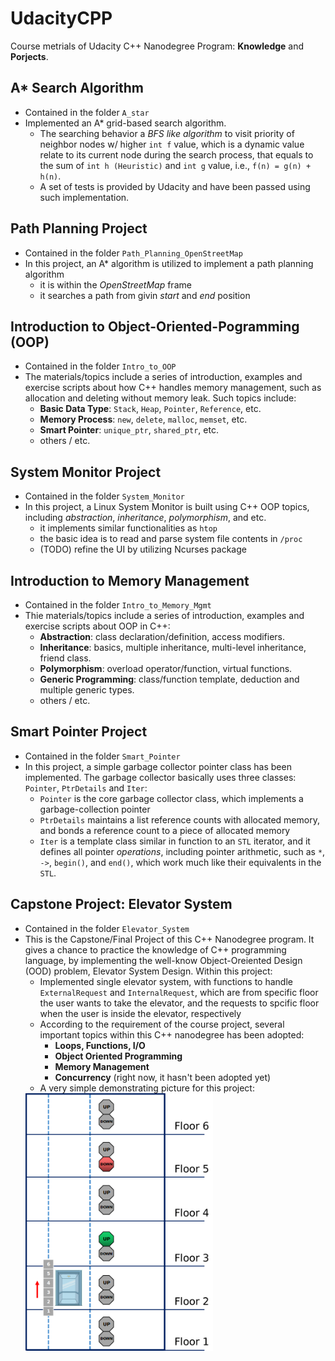 # UdacityCPP
Course metrials of Udacity C++ Nanodegree Program: **Knowledge** and **Porjects**.

## A* Search Algorithm
* Contained in the folder `A_star`
* Implemented an A* grid-based search algorithm. 
    * The searching behavior a *BFS like algorithm* to visit priority of neighbor nodes w/ higher ```int f``` value, which is a dynamic value relate to its current node during the search process, that equals to the sum of ```int h (Heuristic)``` and ```int g``` value, i.e., ```f(n) = g(n) + h(n)```.
    * A set of tests is provided by Udacity and have been passed using such implementation.

## Path Planning Project
* Contained in the folder `Path_Planning_OpenStreetMap`
* In this project, an A* algorithm is utilized to implement a path planning algorithm
    * it is within the *OpenStreetMap* frame
    * it searches a path from givin *start* and *end* position

## Introduction to Object-Oriented-Pogramming (OOP)
* Contained in the folder `Intro_to_OOP`
* The materials/topics include a series of introduction, examples and exercise scripts about how C++ handles memory management, such as allocation and deleting without memory leak. Such topics include:
    * **Basic Data Type**: `Stack`, `Heap`, `Pointer`, `Reference`, etc.
    * **Memory Process**: `new`, `delete`, `malloc`, `memset`, etc.
    * **Smart Pointer**: `unique_ptr`, `shared_ptr`, etc.
    * others / etc.

## System Monitor Project
* Contained in the folder `System_Monitor`
* In this project, a Linux System Monitor is built using C++ OOP topics, including *abstraction*, *inheritance*, *polymorphism*, and etc.
    * it implements similar functionalities as `htop`
    * the basic idea is to read and parse system file contents in `/proc`
    * (TODO) refine the UI by utilizing Ncurses package

## Introduction to Memory Management
* Contained in the folder `Intro_to_Memory_Mgmt`
* Thie materials/topics include a series of introduction, examples and exercise scripts about OOP in C++:
    * **Abstraction**: class declaration/definition, access modifiers.
    * **Inheritance**: basics, multiple inheritance, multi-level inheritance, friend class.
    * **Polymorphism**: overload operator/function, virtual functions.
    * **Generic Programming**: class/function template, deduction and multiple generic types.
    * others / etc.

## Smart Pointer Project
* Contained in the folder `Smart_Pointer`
* In this project, a simple garbage collector pointer class has been implemented. The garbage collector basically uses three classes: `Pointer`, `PtrDetails` and `Iter`:
    * `Pointer` is the core garbage collector class, which implements a garbage-collection pointer
    * `PtrDetails` maintains a list reference counts with allocated memory, and bonds a reference count to a piece of allocated memory
    * `Iter` is a template class similar in function to an `STL` iterator, and it defines all pointer *operations*, including pointer arithmetic, such as `*`, `->`, `begin()`, and `end()`, which work much like their equivalents in the `STL`.

## Capstone Project: Elevator System
* Contained in the folder `Elevator_System`
* This is the Capstone/Final Project of this C++ Nanodegree program. It gives a chance to practice the knowledge of C++ programming language, by implementing the well-know Object-Oreiented Design (OOD) problem, Elevator System Design. Within this project:
    * Implemented single elevator system, with functions to handle `ExternalRequest` and `InternalRequest`, which are from specific floor the user wants to take the elevator, and the requests to spcific floor when the user is inside the elevator, respectively
    * According to the requirement of the course project, several important topics within this C++ nanodegree has been adopted:
        * **Loops, Functions, I/O**
        * **Object Oriented Programming**
        * **Memory Management**
        * **Concurrency** (right now, it hasn't been adopted yet)
    * A very simple demonstrating picture for this project:  
    <img align="center" src="Elevator_System/images/execute_requests_02.png" width="300" /> 
